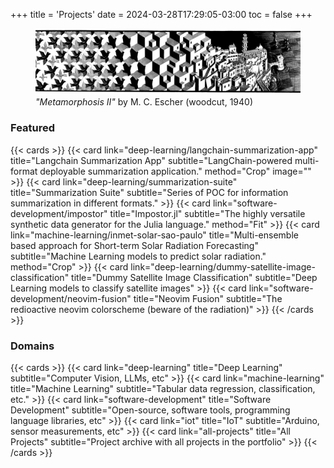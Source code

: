 +++
title = 'Projects'
date = 2024-03-28T17:29:05-03:00
toc = false
+++

<figure>
    <img src="./metamorphosis.png">
    <figcaption style="text-align: left;"><i>"Metamorphosis II"</i> by M. C. Escher (woodcut, 1940)</figcaption>
</figure>

### Featured

{{< cards >}}
    {{<
        card link="deep-learning/langchain-summarization-app" 
        title="Langchain Summarization App"
        subtitle="LangChain-powered multi-format deployable summarization application."
        method="Crop"
        image=""
    >}}
    {{<
        card link="deep-learning/summarization-suite" 
        title="Summarization Suite"
        subtitle="Series of POC for information summarization in different formats."
    >}}
    {{<
        card link="software-development/impostor" 
        title="Impostor.jl"
        subtitle="The highly versatile synthetic data generator for the Julia language."
        method="Fit"
    >}}
    {{<
        card link="machine-learning/inmet-solar-sao-paulo" 
        title="Multi-ensemble based approach for Short-term Solar Radiation Forecasting"
        subtitle="Machine Learning models to predict solar radiation."
        method="Crop"
    >}}
    {{<
        card link="deep-learning/dummy-satellite-image-classification" 
        title="Dummy Satellite Image Classification"
        subtitle="Deep Learning models to classify satellite images"
    >}}
    {{<
        card link="software-development/neovim-fusion"
        title="Neovim Fusion"
        subtitle="The redioactive neovim colorscheme (beware of the radiation)"
    >}}
{{< /cards >}}


### Domains

{{< cards >}}
    {{<
        card link="deep-learning" title="Deep Learning"
        subtitle="Computer Vision, LLMs, etc"
    >}}
    {{<
        card link="machine-learning" title="Machine Learning"
        subtitle="Tabular data regression, classification, etc."
    >}}
    {{<
        card link="software-development" title="Software Development"
        subtitle="Open-source, software tools, programming language libraries, etc"
    >}}
    {{<
        card link="iot" title="IoT"
        subtitle="Arduino, sensor measurements, etc"
    >}}
    {{<
        card link="all-projects" title="All Projects"
        subtitle="Project archive with all projects in the portfolio"
    >}}
{{< /cards >}}
